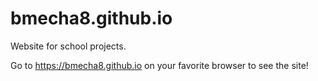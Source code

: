 # bmecha8.github.io
Website for school projects.

Go to https://bmecha8.github.io on your favorite browser to see the site!
